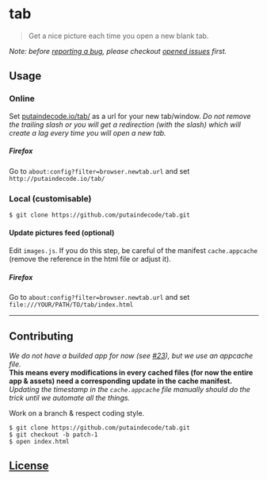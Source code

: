 # tab

> Get a nice picture each time you open a new blank tab.

_Note: before [reporting a bug](https://github.com/putaindecode/tab/issues/new), please checkout [opened issues](https://github.com/putaindecode/tab/issues/) first._

## Usage

### Online

Set [putaindecode.io/tab/](http://putaindecode.io/tab/) as a url for your new tab/window. _Do not remove the trailing slash or you will get a redirection (with the slash) which will create a lag every time you will open a new tab._

##### Firefox

Go to `about:config?filter=browser.newtab.url` and set `http://putaindecode.io/tab/`

### Local (customisable)

```bash
$ git clone https://github.com/putaindecode/tab.git
```

#### Update pictures feed (optional)

Edit `images.js`. If you do this step, be careful of the manifest `cache.appcache` (remove the reference in the html file or adjust it).

##### Firefox

Go to `about:config?filter=browser.newtab.url` and set `file:///YOUR/PATH/TO/tab/index.html`

---

## Contributing

_We do not have a builded app for now (see [#23](https://github.com/putaindecode/tab/issues/23)), but we use an appcache file._  
**This means every modifications in every cached files (for now the entire app & assets) need a corresponding update in the cache manifest.**  
_Updating the timestamp in the `cache.appcache` file manually should do the trick until we automate all the things._

Work on a branch & respect coding style.

    $ git clone https://github.com/putaindecode/tab.git
    $ git checkout -b patch-1
    $ open index.html

## [License](LICENSE)
